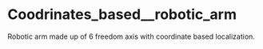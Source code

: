 # Coodrinates_based__robotic_arm
 Robotic arm made up of 6 freedom axis with coordinate based localization.
